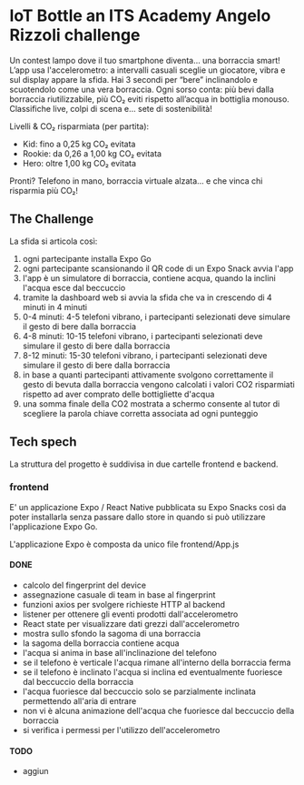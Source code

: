# IoT Bottle an ITS Academy Angelo Rizzoli challenge

Un contest lampo dove il tuo smartphone diventa… una borraccia smart!
L’app usa l'accelerometro: a intervalli casuali sceglie un giocatore, vibra e sul display appare la sfida.
Hai 3 secondi per “bere” inclinandolo e scuotendolo come una vera borraccia.
Ogni sorso conta: più bevi dalla borraccia riutilizzabile, più CO₂ eviti rispetto all’acqua in bottiglia monouso.
Classifiche live, colpi di scena e… sete di sostenibilità!

Livelli & CO₂ risparmiata (per partita):
- Kid: fino a 0,25 kg CO₂ evitata
- Rookie: da 0,26 a 1,00 kg CO₂ evitata
- Hero: oltre 1,00 kg CO₂ evitata

Pronti? Telefono in mano, borraccia virtuale alzata… e che vinca chi risparmia più CO₂!

## The Challenge

La sfida si articola così:
1. ogni partecipante installa Expo Go 
2. ogni partecipante scansionando il QR code di un Expo Snack avvia l'app
3. l'app è un simulatore di borraccia, contiene acqua, quando la inclini l'acqua esce dal beccuccio
4. tramite la dashboard web si avvia la sfida che va in crescendo di 4 minuti in 4 minuti
5. 0-4 minuti: 4-5 telefoni vibrano, i partecipanti selezionati deve simulare il gesto di bere dalla borraccia
6. 4-8 minuti: 10-15 telefoni vibrano, i partecipanti selezionati deve simulare il gesto di bere dalla borraccia
7. 8-12 minuti: 15-30 telefoni vibrano, i partecipanti selezionati deve simulare il gesto di bere dalla borraccia
8. in base a quanti partecipanti attivamente svolgono correttamente il gesto di bevuta dalla borraccia vengono calcolati i valori CO2 risparmiati rispetto ad aver comprato delle bottigliette d'acqua
9. una somma finale della CO2 mostrata a schermo consente al tutor di scegliere la parola chiave corretta associata ad ogni punteggio

## Tech spech

La struttura del progetto è suddivisa in due cartelle frontend e backend.

### frontend

E' un applicazione Expo / React Native pubblicata su Expo Snacks così da poter installarla senza passare dallo store in quando si può utilizzare l'applicazione Expo Go.

L'applicazione Expo è composta da unico file frontend/App.js

#### DONE
- calcolo del fingerprint del device 
- assegnazione casuale di team in base al fingerprint
- funzioni axios per svolgere richieste HTTP al backend
- listener per ottenere gli eventi prodotti dall'accelerometro
- React state per visualizzare dati grezzi dall'accelerometro
- mostra sullo sfondo la sagoma di una borraccia
- la sagoma della borraccia contiene acqua
- l'acqua si anima in base all'inclinazione del telefono
- se il telefono è verticale l'acqua rimane all'interno della borraccia ferma
- se il telefono è inclinato l'acqua si inclina ed eventualmente fuoriesce dal beccuccio della borraccia
- l'acqua fuoriesce dal beccuccio solo se parzialmente inclinata permettendo all'aria di entrare
- non vi è alcuna animazione dell'acqua che fuoriesce dal beccuccio della borraccia
- si verifica i permessi per l'utilizzo dell'accelerometro

#### TODO
- aggiun
